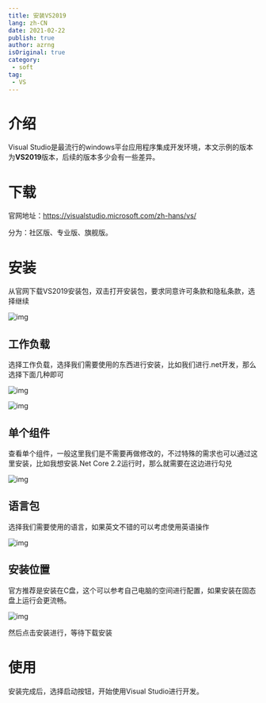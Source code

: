 ```yaml
---
title: 安装VS2019
lang: zh-CN
date: 2021-02-22
publish: true
author: azrng
isOriginal: true
category:
 - soft
tag:
 - VS
---
```

# 介绍

Visual Studio是最流行的windows平台应用程序集成开发环境，本文示例的版本为**VS2019**版本，后续的版本多少会有一些差异。

# 下载

官网地址：https://visualstudio.microsoft.com/zh-hans/vs/

分为：社区版、专业版、旗舰版。

# 安装

从官网下载VS2019安装包，双击打开安装包，要求同意许可条款和隐私条款，选择继续

![img](https://cdn.jsdelivr.net/gh/azrng/file/blog202212122220584.png)  

## 工作负载

选择工作负载，选择我们需要使用的东西进行安装，比如我们进行.net开发，那么选择下面几种即可

![img](https://cdn.jsdelivr.net/gh/azrng/file/blog202212122221543.png)

![img](https://cdn.jsdelivr.net/gh/azrng/file/blog202212122221291.png)

## 单个组件

查看单个组件，一般这里我们是不需要再做修改的，不过特殊的需求也可以通过这里安装，比如我想安装.Net Core 2.2运行时，那么就需要在这边进行勾兑

![img](https://cdn.jsdelivr.net/gh/azrng/file/blog202212122221688.png)

## 语言包

选择我们需要使用的语言，如果英文不错的可以考虑使用英语操作

![img](https://cdn.jsdelivr.net/gh/azrng/file/blog202212122221438.png)

## 安装位置

官方推荐是安装在C盘，这个可以参考自己电脑的空间进行配置，如果安装在固态盘上运行会更流畅。

![img](https://cdn.jsdelivr.net/gh/azrng/file/blog202212122221444.png)

然后点击安装进行，等待下载安装

# 使用

安装完成后，选择启动按钮，开始使用Visual Studio进行开发。